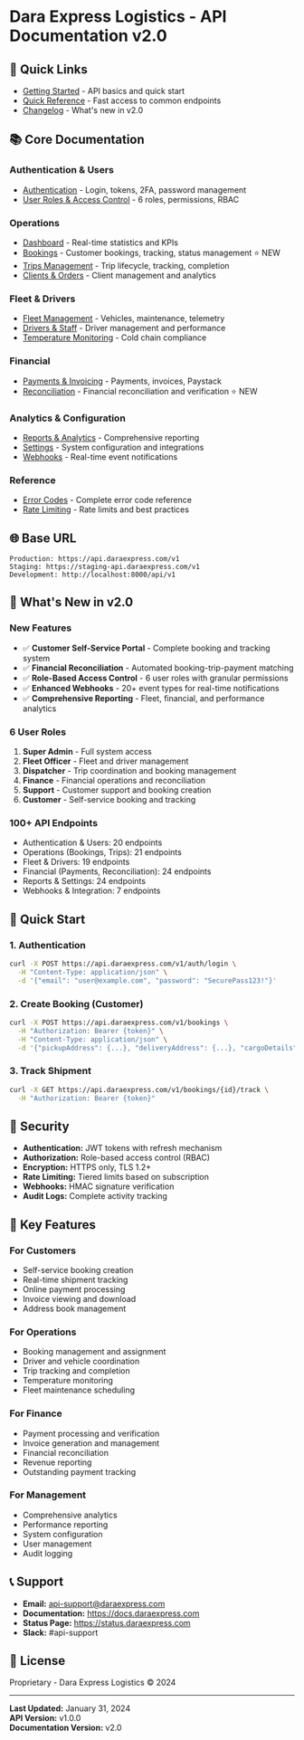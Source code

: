 # Dara Express Logistics - API Documentation v2.0

## 🚀 Quick Links
- [Getting Started](./01-getting-started.md) - API basics and quick start
- [Quick Reference](./QUICK_REFERENCE.md) - Fast access to common endpoints
- [Changelog](./CHANGELOG.md) - What's new in v2.0

## 📚 Core Documentation

### Authentication & Users
- [Authentication](./02-authentication.md) - Login, tokens, 2FA, password management
- [User Roles & Access Control](./14-user-roles.md) - 6 roles, permissions, RBAC

### Operations
- [Dashboard](./03-dashboard.md) - Real-time statistics and KPIs
- [Bookings](./06-bookings.md) - Customer bookings, tracking, status management ⭐ NEW
- [Trips Management](./09-trips-management.md) - Trip lifecycle, tracking, completion
- [Clients & Orders](./07-clients-orders.md) - Client management and analytics

### Fleet & Drivers
- [Fleet Management](./04-fleet-management.md) - Vehicles, maintenance, telemetry
- [Drivers & Staff](./08-drivers-staff.md) - Driver management and performance
- [Temperature Monitoring](./05-temperature-monitoring.md) - Cold chain compliance

### Financial
- [Payments & Invoicing](./10-payments-invoicing.md) - Payments, invoices, Paystack
- [Reconciliation](./11-reconciliation.md) - Financial reconciliation and verification ⭐ NEW

### Analytics & Configuration
- [Reports & Analytics](./12-reports-analytics.md) - Comprehensive reporting
- [Settings](./13-settings.md) - System configuration and integrations
- [Webhooks](./15-webhooks.md) - Real-time event notifications

### Reference
- [Error Codes](./16-error-codes.md) - Complete error code reference
- [Rate Limiting](./17-rate-limiting.md) - Rate limits and best practices

## 🌐 Base URL
```
Production: https://api.daraexpress.com/v1
Staging: https://staging-api.daraexpress.com/v1
Development: http://localhost:8000/api/v1
```

## 🎯 What's New in v2.0

### New Features
- ✅ **Customer Self-Service Portal** - Complete booking and tracking system
- ✅ **Financial Reconciliation** - Automated booking-trip-payment matching
- ✅ **Role-Based Access Control** - 6 user roles with granular permissions
- ✅ **Enhanced Webhooks** - 20+ event types for real-time notifications
- ✅ **Comprehensive Reporting** - Fleet, financial, and performance analytics

### 6 User Roles
1. **Super Admin** - Full system access
2. **Fleet Officer** - Fleet and driver management
3. **Dispatcher** - Trip coordination and booking management
4. **Finance** - Financial operations and reconciliation
5. **Support** - Customer support and booking creation
6. **Customer** - Self-service booking and tracking

### 100+ API Endpoints
- Authentication & Users: 20 endpoints
- Operations (Bookings, Trips): 21 endpoints
- Fleet & Drivers: 19 endpoints
- Financial (Payments, Reconciliation): 24 endpoints
- Reports & Settings: 24 endpoints
- Webhooks & Integration: 7 endpoints

## 🚦 Quick Start

### 1. Authentication
```bash
curl -X POST https://api.daraexpress.com/v1/auth/login \
  -H "Content-Type: application/json" \
  -d '{"email": "user@example.com", "password": "SecurePass123!"}'
```

### 2. Create Booking (Customer)
```bash
curl -X POST https://api.daraexpress.com/v1/bookings \
  -H "Authorization: Bearer {token}" \
  -H "Content-Type: application/json" \
  -d '{"pickupAddress": {...}, "deliveryAddress": {...}, "cargoDetails": {...}}'
```

### 3. Track Shipment
```bash
curl -X GET https://api.daraexpress.com/v1/bookings/{id}/track \
  -H "Authorization: Bearer {token}"
```

## 🔐 Security

- **Authentication:** JWT tokens with refresh mechanism
- **Authorization:** Role-based access control (RBAC)
- **Encryption:** HTTPS only, TLS 1.2+
- **Rate Limiting:** Tiered limits based on subscription
- **Webhooks:** HMAC signature verification
- **Audit Logs:** Complete activity tracking

## 🎨 Key Features

### For Customers
- Self-service booking creation
- Real-time shipment tracking
- Online payment processing
- Invoice viewing and download
- Address book management

### For Operations
- Booking management and assignment
- Driver and vehicle coordination
- Trip tracking and completion
- Temperature monitoring
- Fleet maintenance scheduling

### For Finance
- Payment processing and verification
- Invoice generation and management
- Financial reconciliation
- Revenue reporting
- Outstanding payment tracking

### For Management
- Comprehensive analytics
- Performance reporting
- System configuration
- User management
- Audit logging

## 📞 Support
- **Email:** api-support@daraexpress.com
- **Documentation:** https://docs.daraexpress.com
- **Status Page:** https://status.daraexpress.com
- **Slack:** #api-support

## 📄 License
Proprietary - Dara Express Logistics © 2024

---

**Last Updated:** January 31, 2024  
**API Version:** v1.0.0  
**Documentation Version:** v2.0
